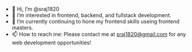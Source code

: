 - 👋 Hi, I’m @sraj1820
- 👀 I’m interested in frontend, backend, and fullstack development.
- 🌱 I’m currently continuing to hone my frontend skills useing frontend masters.
- 📫 How to reach me: Please contact me at sraj1820@gmail.com for any web development opportunities!

<!---
sraj1820/sraj1820 is a ✨ special ✨ repository because its `README.md` (this file) appears on your GitHub profile.
You can click the Preview link to take a look at your changes.
--->
